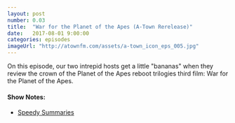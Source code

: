 ```yaml
---
layout: post
number: 0.03
title:  "War for the Planet of the Apes (A-Town Rerelease)"
date:   2017-08-01 9:00:00
categories: episodes
imageUrl: "http://atownfm.com/assets/a-town_icon_eps_005.jpg"
---
```


On this episode, our two intrepid hosts get a little "bananas" when they review the crown of the Planet of the Apes reboot trilogies third film: War for the Planet of the Apes.

#### Show Notes:
- [Speedy Summaries](https://www.youtube.com/channel/UC6w9cRpymKzrl_L70Lg4BZw)